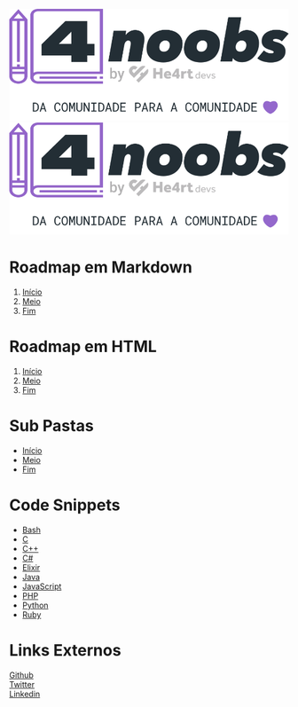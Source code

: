 ![Imagem em Markdown](./4noobsAssets/image.svg)
<img alt="Imagem em HTML" src="./4noobsAssets/image.svg">

# Roadmap em Markdown

1. [Início](./4noobsDocs/1-Introducao_1-Inicio.md)
2. [Meio](./4noobsDocs/2-Desenvolvimento_1-Meio.md)
3. [Fim](./4noobsDocs/3-Conclusao_1-Fim.md)

# Roadmap em HTML

1. <a href="./4noobsDocs/1-Introducao_1-Inicio.md">Início</a>
1. <a href="./4noobsDocs/2-Desenvolvimento_1-Meio.md">Meio</a>
1. <a href="./4noobsDocs/3-Conclusao_1-Fim.md">Fim</a>

# Sub Pastas

- [Início](./4noobsDocs/1-Introducao/1-Inicio.md)
- [Meio](./4noobsDocs/2-Desenvolvimento/1-Meio.md)
- [Fim](./4noobsDocs/3-Conclusao/1-Fim.md)

# Code Snippets

- [Bash](/4noobsDocs/Code-Snippets/Linguagens/bash.md)
- [C](/4noobsDocs/Code-Snippets/Linguagens/c.md)
- [C++](/4noobsDocs/Code-Snippets/Linguagens/cpp.md)
- [C#](/4noobsDocs/Code-Snippets/Linguagens/csharp.md)
- [Elixir](/4noobsDocs/Code-Snippets/Linguagens/elixir.md)
- [Java](/4noobsDocs/Code-Snippets/Linguagens/java.md)
- [JavaScript](/4noobsDocs/Code-Snippets/Linguagens/javascript.md)
- [PHP](/4noobsDocs/Code-Snippets/Linguagens/php.md)
- [Python](/4noobsDocs/Code-Snippets/Linguagens/python.md)
- [Ruby](/4noobsDocs/Code-Snippets/Linguagens/ruby.md)

# Links Externos

<a href="https://github.com/danilomacb" target="_blank" rel="noopener noreferrer">Github</a><br>
<a href="https://twitter.com/danilomacb" target="_blank" rel="noopener noreferrer">Twitter</a><br>
<a href="https://www.linkedin.com/in/danilomacb" target="_blank" rel="noopener noreferrer">Linkedin</a>
